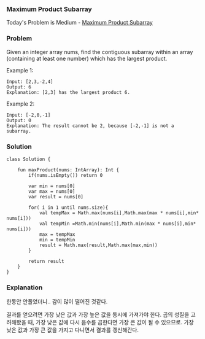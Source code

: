 ### Maximum Product Subarray



Today's Problem is Medium - [Maximum Product Subarray](https://leetcode.com/problems/maximum-product-subarray/)

### Problem

Given an integer array nums, find the contiguous subarray within an array (containing at least one number) which has the largest product.

Example 1:

```
Input: [2,3,-2,4]
Output: 6
Explanation: [2,3] has the largest product 6.
```

Example 2:

```
Input: [-2,0,-1]
Output: 0
Explanation: The result cannot be 2, because [-2,-1] is not a subarray.
```

### Solution

```
class Solution {

    fun maxProduct(nums: IntArray): Int {
        if(nums.isEmpty()) return 0

        var min = nums[0]
        var max = nums[0]
        var result = nums[0]

        for( i in 1 until nums.size){
            val tempMax = Math.max(nums[i],Math.max(max * nums[i],min* nums[i]))
            val tempMin =Math.min(nums[i],Math.min(max * nums[i],min* nums[i]))
            max = tempMax
            min = tempMin
            result = Math.max(result,Math.max(max,min))
        }

        return result
    }
}
```

### Explanation

한동안 안풀었더니.. 감이 많이 떨어진 것같다. 

결과를 얻으려면 가장 낮은 값과 가장 높은 값을 동시에 가져가야 한다. 곱의 성질을 고려해봤을 때, 가장 낮은 값에 다시 음수를 곱한다면 가장 큰 값이 될 수 있으므로. 가장 낮은 값과 가장 큰 값을 가지고 다니면서 결과를 갱신해간다.